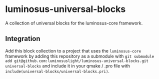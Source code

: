 # luminosus-universal-blocks
A collection of universal blocks for the luminosus-core framework.

## Integration

Add this block collection to a project that uses the `luminosus-core` framework by adding this repository as a submodule with `git submodule add git@github.com:luminosuslight/luminosus-universal-blocks.git universal-blocks` and include it in your qmake / .pro file with `include(universal-blocks/universal-blocks.pri)`.